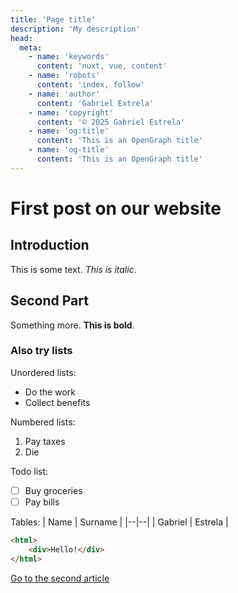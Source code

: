 ```yaml
---
title: 'Page title'
description: 'My description'
head:
  meta:
    - name: 'keywords'
      content: 'nuxt, vue, content'
    - name: 'robots'
      content: 'index, follow'
    - name: 'author'
      content: 'Gabriel Extrela'
    - name: 'copyright'
      content: '© 2025 Gabriel Estrela'
    - name: 'og:title'
      content: 'This is an OpenGraph title'
    - name: 'og-title'
      content: 'This is an OpenGraph title'
---
```


# First post on our website
## Introduction 
This is some text. *This is italic*.

## Second Part
Something more. **This is bold**.

### Also try lists
Unordered lists:
 - Do the work
 - Collect benefits

Numbered lists:

 1. Pay taxes
 2. Die
 
Todo list:
 - [ ] Buy groceries
 - [ ] Pay bills

Tables:
| Name | Surname |
|--|--|
| Gabriel | Estrela |

```html
<html>
	<div>Hello!</div>
</html>
```

[Go to the second article](/blog/second)